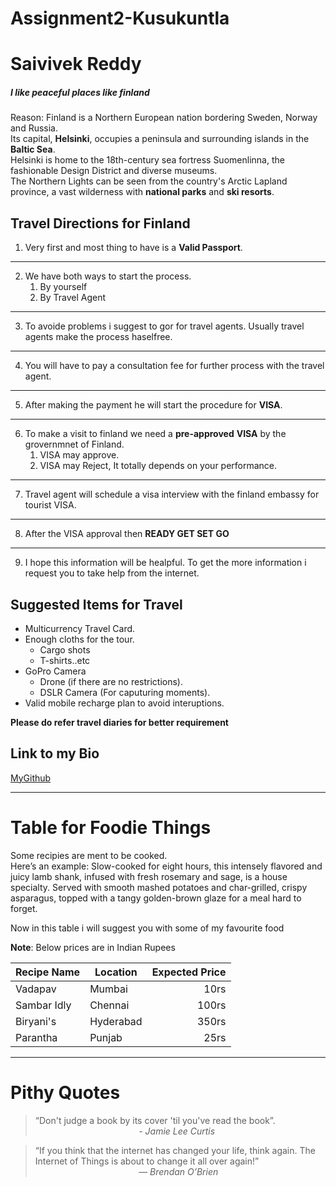# Assignment2-Kusukuntla
# Saivivek Reddy
##### I like peaceful places like finland

Reason: Finland is a Northern European nation bordering Sweden, Norway and Russia.<br> Its capital, **Helsinki**, occupies a peninsula and surrounding islands in the **Baltic Sea**. <br> Helsinki is home to the 18th-century sea fortress Suomenlinna, the fashionable Design District and diverse museums. <br> The Northern Lights can be seen from the country's Arctic Lapland province, a vast wilderness with **national parks** and **ski resorts**.

## Travel Directions for Finland 

1. Very first and most thing to have is a **Valid Passport**.
---
2. We have both ways to start the process.
    1. By yourself
    2. By Travel Agent
---
3. To avoide problems i suggest to gor for travel agents. Usually travel agents make the process haselfree. 
---
4. You will have to pay a consultation fee for further process with the travel agent.
---
5. After making the payment he will start the procedure for **VISA**.
---
6. To make a visit to finland we need a **pre-approved** **VISA** by the grovernmnet of Finland.
    1. VISA may approve.
    2. VISA may Reject, It totally depends on your performance.
---
7. Travel agent will schedule a visa interview with the finland embassy for tourist VISA.
---
8. After the VISA approval then **READY GET SET GO**
---
9. I hope this information will be healpful. To get the more information i request you to take help 
from the internet.

## Suggested Items for Travel

* Multicurrency Travel Card.
* Enough cloths for the tour.
    * Cargo shots
    * T-shirts..etc
* GoPro Camera 
    * Drone (if there are no restrictions).
    * DSLR Camera (For caputuring moments).
* Valid mobile recharge plan to avoid interuptions.

**Please do refer travel diaries for better requirement**

## Link to my Bio

[MyGithub](https://github.com/vivekreddy764/Assignment2-Kusukuntla/blob/main/AboutMe.md)

---

# Table for Foodie Things

Some recipies are ment to be cooked.<br> Here’s an example:
Slow-cooked for eight hours, this intensely flavored and juicy lamb shank, infused with fresh rosemary and sage, is a house specialty. Served with smooth mashed potatoes and char-grilled, crispy asparagus, topped with a tangy golden-brown glaze for a meal hard to forget.

Now in this table i will suggest you with some of my favourite food

**Note**: Below prices are in Indian Rupees

| Recipe Name | Location | Expected Price |
| ---| ---| ---: |
| Vadapav | Mumbai | 10rs |
| Sambar Idly | Chennai | 100rs |
| Biryani's | Hyderabad | 350rs |
| Parantha | Punjab | 25rs |

---

# Pithy Quotes

> “Don't judge a book by its cover 'til you've read the book”. <br>
&nbsp; &nbsp; &nbsp; &nbsp; &nbsp; &nbsp; &nbsp; &nbsp; &nbsp; &nbsp; &nbsp; &nbsp; &nbsp; &nbsp; &nbsp; &nbsp; &nbsp; &nbsp; &nbsp; &nbsp; &nbsp;   - *Jamie Lee Curtis*

> “If you think that the internet has changed your life, think again. The Internet of Things is about to change it all over again!”<br>
&nbsp; &nbsp; &nbsp; &nbsp; &nbsp; &nbsp; &nbsp; &nbsp; &nbsp; &nbsp; &nbsp; &nbsp; &nbsp; &nbsp; &nbsp; &nbsp; &nbsp; &nbsp; &nbsp; &nbsp; &nbsp;    — *Brendan O’Brien*